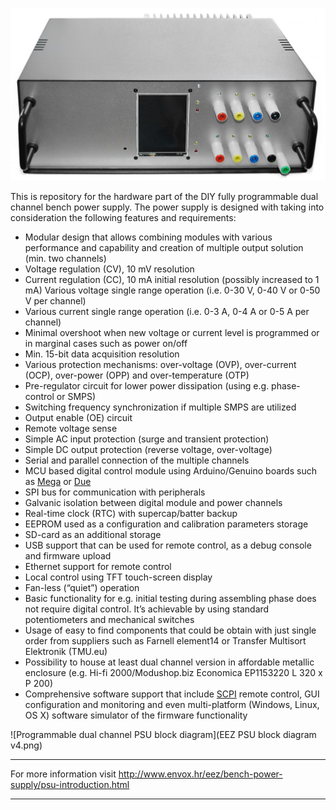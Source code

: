 ![EEZ SCPI dual channel bench power supply](EEZ_PSU_prototype.jpg)

This is repository for the hardware part of the DIY fully programmable dual channel bench power supply. The power supply is designed with taking into consideration the following features and requirements:

- Modular design that allows combining modules with various performance and capability and creation of multiple output solution (min. two channels)
- Voltage regulation (CV), 10 mV resolution
- Current regulation (CC), 10 mA initial resolution (possibly increased to 1 mA)
    Various voltage single range operation (i.e. 0-30 V, 0-40 V or 0-50 V per channel)
- Various current single range operation (i.e. 0-3 A, 0-4 A or 0-5 A per channel)
- Minimal overshoot when new voltage or current level is programmed or in marginal cases such as power on/off
- Min. 15-bit data acquisition resolution
- Various protection mechanisms: over-voltage (OVP), over-current (OCP), over-power (OPP) and over-temperature (OTP)
- Pre-regulator circuit for lower power dissipation (using e.g. phase-control or SMPS)
- Switching frequency synchronization if multiple SMPS are utilized
- Output enable (OE) circuit
- Remote voltage sense
- Simple AC input protection (surge and transient protection)
- Simple DC output protection (reverse voltage, over-voltage)
- Serial and parallel connection of the multiple channels
- MCU based digital control module using Arduino/Genuino boards such as [Mega](https://www.arduino.cc/en/Main/ArduinoBoardMega2560)  or [Due](https://www.arduino.cc/en/Main/ArduinoBoardDue) 
- SPI bus for communication with peripherals
- Galvanic isolation between digital module and power channels
- Real-time clock (RTC) with supercap/batter backup
- EEPROM used as a configuration and calibration parameters storage
- SD-card as an additional storage
- USB support that can be used for remote control, as a debug console and firmware upload
- Ethernet support for remote control
- Local control using TFT touch-screen display
- Fan-less (“quiet”) operation
- Basic functionality for e.g. initial testing during assembling phase does not require digital control. It’s achievable by using standard potentiometers and mechanical switches
- Usage of easy to find components that could be obtain with just single order from suppliers such as Farnell element14 or Transfer Multisort Elektronik (TMU.eu)
- Possibility to house at least dual channel version in affordable metallic enclosure (e.g. Hi-fi 2000/Modushop.biz Economica EP1153220 L 320 x P 200)
- Comprehensive software support that include [SCPI](http://www.envox.hr/eez/bench-power-supply/psu-scpi-reference-manual/psu-scpi-introduction.html)  remote control, GUI configuration and monitoring and even multi-platform (Windows, Linux, OS X) software simulator of the firmware functionality 

![Programmable dual channel PSU block diagram](EEZ PSU block diagram v4.png)

**********************

For more information visit http://www.envox.hr/eez/bench-power-supply/psu-introduction.html

**********************


